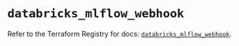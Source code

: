 # `databricks_mlflow_webhook`

Refer to the Terraform Registry for docs: [`databricks_mlflow_webhook`](https://registry.terraform.io/providers/databricks/databricks/1.81.1/docs/resources/mlflow_webhook).
